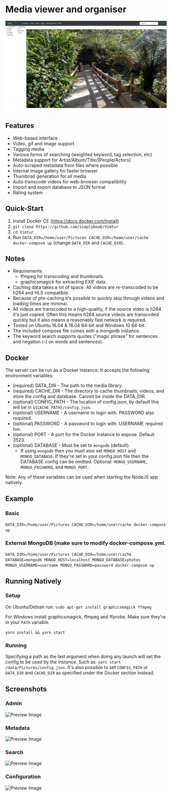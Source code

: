 
# Media viewer and organiser

![Preview Image](screenshots/view.png)

## Features
* Web-based interface
* Video, gif and image support
* Tagging media
* Various forms of searching (weighted keyword, tag selection, etc)
* Metadata support for Artist/Album/Title/[People/Actors]
* Auto-scraped metadata from files where possible
* Internal image gallery for faster browser
* Thumbnail generation for all media
* Auto-transcode videos for web-browser compatibility
* Import and export database to JSON format
* Rating system

## Quick-Start
1) Install Docker CE (https://docs.docker.com/install)
2) ```git clone https://github.com/simplyboo6/Vimtur```
3) ```cd Vimtur```
2) Run ```DATA_DIR=/home/user/Pictures CACHE_DIR=/home/user/cache docker-compose up``` (change `DATA_DIR` and `CACHE_DIR`).

## Notes
* Requirements
  * ffmpeg for transcoding and thumbnails.
  * graphicsmagick for extracting EXIF data.
* Caching data takes a lot of space. All videos are re-transcoded to be h264 and HLS compatible.
* Because of pre-caching it's possible to quickly skip through videos and loading times are minimal.
* All videos are transcoded to a high-quality, if the source video is h264 it's just copied. Often this means h264 source videos are transcoded quickly but it also means a reasonably fast network is required.
* Tested on Ubuntu 16.04 & 18.04 64-bit and Windows 10 64-bit.
* The included compose file comes with a mongodb instance.
* The keyword search supports quotes ("magic phrase" for sentences and negation (-) on words and sentences).

## Docker
The server can be run as a Docker instance. It accepts the following environment variables:
* (required) DATA_DIR - The path to the media library.
* (required) CACHE_DIR - The directory to cache thumbnails, videos, and store the config and database. Cannot be inside the DATA_DIR.
* (optional) CONFIG_PATH - The location of config.json, by default this will be in `${CACHE_PATH}/config.json`.
* (optional) USERNAME - A username to login with. PASSWORD also required.
* (optional) PASSWORD - A password to login with. USERNAME required too.
* (optional) PORT - A port for the Docker instance to expose. Default 3523.
* (optional) DATABASE - Must be set to `mongodb` (default).
  * If using `mongodb` then you must also set `MONGO_HOST` and `MONGO_DATABASE`. If they're set in your config.json file then the DATABASE config can be omitted. Optional: `MONGO_USERNAME`, `MONGO_PASSWORD`, and `MONGO_PORT`.

Note: Any of these variables can be used when starting the NodeJS app natively.


## Example
### Basic
```DATA_DIR=/home/user/Pictures CACHE_DIR=/home/user/cache docker-compose up```
### External MongoDB (make sure to modify docker-compose.yml.
```DATA_DIR=/home/user/Pictures CACHE_DIR=/home/user/cache DATABASE=mongodb MONGO_HOST=localhost MONGO_DATABASE=photos MONGO_USERNAME=username MONGO_PASSWORD=password docker-compose up```

## Running Natively
### Setup
On Ubuntu/Debian run:
`sudo apt-get install graphicsmagick ffmpeg`

For Windows install graphicsmagick, ffmpeg and ffprobe. Make sure they're in your `PATH` variable.

`yarn install && yarn start`

### Running
Specifying a path as the last argument when doing any launch will set the config to be used by the instance.
Such as: `yarn start /data/Pictures/config.json`. It's also possible to set `CONFIG_PATH` or `DATA_DIR` and `CACHE_DIR` as specified under the Docker section instead.

## Screenshots
### Admin
![Preview Image](screenshots/admin.png)
### Metadata
![Preview Image](screenshots/metadata.png)
### Search
![Preview Image](screenshots/search.png)
### Configuration
![Preview Image](screenshots/configuration_video.png)

